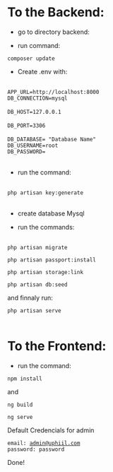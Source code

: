 # To the Backend:

- go to directory backend:

- run command:

<code>composer update</code><br>

- Create .env with:<br><br>

<code>APP_URL=http://localhost:8000</code><br>
<code>DB_CONNECTION=mysql<br></code><br>
<code>DB_HOST=127.0.0.1<br></code><br>
<code>DB_PORT=3306<br></code><br>
<code>DB_DATABASE= "Database Name"</code><br>
<code>DB_USERNAME=root</code><br>
<code>DB_PASSWORD=</code><br><br>
</code>


- run the command:<br><br>

<code>php artisan key:generate</code><br><br>

- create database Mysql

- run the commands:<br><br>

<code>php artisan migrate</code><br>

<code>php artisan passport:install</code><br>

<code>php artisan storage:link</code><br>

<code>php artisan db:seed</code><br>

and finnaly run:

<code>php artisan serve</code><br><br>


# To the Frontend:

- run the command:

<code>npm install</code>

and 

<code>ng build</code>

<code>ng serve</code>

Default Credencials for admin

<code>email: admin@uphiil.com</code><br>
<code>password: password</code>


Done!
